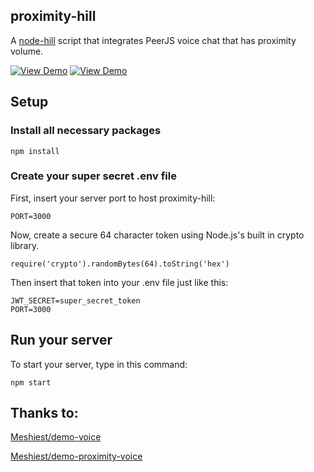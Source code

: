 ## proximity-hill

A [node-hill](https://www.npmjs.com/package/node-hill) script that integrates PeerJS voice chat that has proximity volume.

[![View Demo](https://i.imgur.com/Vp3NUci.png)](https://www.brick-hill.com/play/30492)
[![View Demo](https://i.imgur.com/Lu3JHrI.png)](https://www.npmjs.com/package/node-hill)

## Setup

### Install all necessary packages

```
npm install
```

### Create your super secret .env file

First, insert your server port to host proximity-hill:

```
PORT=3000
```

Now, create a secure 64 character token using Node.js's built in crypto library.

```
require('crypto').randomBytes(64).toString('hex')
```

Then insert that token into your .env file just like this:

```
JWT_SECRET=super_secret_token
PORT=3000
```

## Run your server

To start your server, type in this command:

```
npm start
```

## Thanks to:

[Meshiest/demo-voice](https://github.com/Meshiest/demo-voice)

[Meshiest/demo-proximity-voice](https://github.com/Meshiest/demo-proximity-voice)

